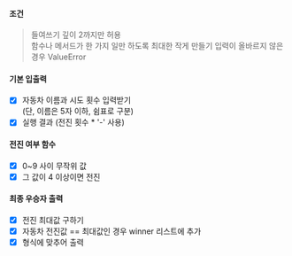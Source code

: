 #### 조건
>들여쓰기 깊이 2까지만 허용  
>함수나 메서드가 한 가지 일만 하도록 최대한 작게 만들기
>입력이 올바르지 않은 경우 ValueError

#### 기본 입출력
* [x] 자동차 이름과 시도 횟수 입력받기  
    (단, 이름은 5자 이하, 쉼표로 구분)  
* [x] 실행 결과 (전진 횟수 * '-' 사용)

#### 전진 여부 함수
* [x] 0~9 사이 무작위 값  
* [x] 그 값이 4 이상이면 전진

#### 최종 우승자 출력
* [x] 전진 최대값 구하기  
* [x] 자동차 전진값 == 최대값인 경우 winner 리스트에 추가  
* [x] 형식에 맞추어 출력  